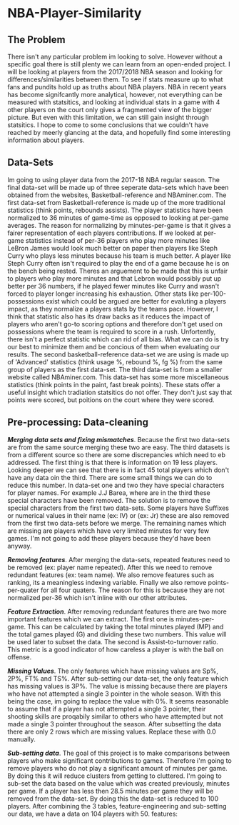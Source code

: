 # NBA-Player-Similarity

## The Problem

There isn't any particular problem im looking to solve. However without a specific goal there is still plenty we can learn from an open-ended project. I will be looking at players from the 2017/2018 NBA season and looking for differences/similarities between them. To see if stats measure up to what fans and pundits hold up as truths about NBA players. NBA in recent years has become signifcantly more analytical, however, not everything can be measured with statsitics, and looking at individual stats in a game with 4 other players on the court only gives a fragmented view of the bigger picture. But even with this limitation, we can still gain insight through statsitics. I hope to come to some conclusions that we couldn't have reached by meerly glancing at the data, and hopefully find some interesting information about players.

## Data-Sets

Im going to using player data from the 2017-18 NBA regular season. The final data-set will be made up of three seperate data-sets which have been obtained from the websites, Basketball-reference and NBAminer.com. The first data-set from Basketball-reference is made up of the more traditional statistics (think points, rebounds assists). The player statistics have been normalized to 36 minutes of game-time as opposed to looking at per-game averages. The reason for normalizing by minutes-per-game is that it gives a fairer representation of each players contributions. If we looked at per-game statistics instead of per-36 players who play more minutes like LeBron James would look much better on paper then players like Steph Curry who plays less minutes because his team is much better. A player like Steph Curry often isn't required to play the end of a game because he is on the bench being rested. Theres an arguement to be made that this is unfair to players who play more minutes and that Lebron would possibly put up better per 36 numbers, if he played fewer minutes like Curry and wasn't forced to player longer increasing his exhaustion. Other stats like per-100-possessions exist which could be argued are better for evaluting a players impact, as they normalize a players stats by the teams pace. However, I think that statistic also has its draw backs as it reduces the impact of players who aren't go-to scoring options and therefore don't get used on possessions where the team is required to score in a rush. Unfortently, there isn't a perfect statistic which can rid of all bias. What we can do is try our best to minimize them and be concious of them when evaluating our results.  The second basketball-reference data-set we are using is made up of 'Advanced' statistics (think usage %, rebound %, fg %) from the same group of players as the first data-set. The third data-set is from a smaller website called NBAminer.com. This data-set has some more miscellaneous statistics (think points in the paint, fast break points). These stats offer a useful insight which tradiation statsitics do not offer. They don't just say that points were scored, but poitions on the court where they were scored. 

## Pre-processing: Data-cleaning

***Merging data sets and fixing mismatches***. Because the first two data-sets are from the same source merging these two are easy. The third datasets is from a different source so there are some discrepancies which need to eb addressed. The first thing is that there is information on 19 less players. Looking deeper we can see that there is in fact 45 total players which don't have any data oin the third. There are some small things we can do to reduce this number. In data-set one and two they have special characters for player names. For example J.J Barea, where are in the third these special characters have been removed. The solution is to remove the special characters from the first two data-sets. Some players have Suffixes or numerical values in their name (ex: IV) or (ex: Jr) these are also removed from the first two data-sets before we merge. The remaining names which are missing are players which have very limited minutes for very few games. I'm not going to add these players because they'd have been anyway.

***Removing features***. After merging the data-sets, repeated features need to be removed (ex: player name repeated). After this we need to remove redundant features (ex: team name). We also remove features such as ranking, its a meaningless indexing variable. Finally we also remove points-per-quater for all four quaters. The reason for this is because they are not normalized per-36 which isn't inline with our other attributes. 

***Feature Extraction***. After removing redundant features there are two more important features which we can extract. The first one is minutes-per-game. This can be calculated by taking the total minutes played (MP) and the total games played (G) and dividing these two numbers. This value will be used later to subset the data. The second is Assist-to-turnover ratio. This metric is a good indicator of how careless a player is with the ball on offense.

***Missing Values***. The only features which have missing values are Sp%, 2P%, FT% and TS%. After sub-setting our data-set, the only feature which has missing values is 3P%. The value is missing because there are players who have not attempted a single 3 pointer in the whole season. With this being the case, im going to replace the value with 0%. It seems reasonable to assume that if a player has not attempted a single 3 pointer, their shooting skills are proqabily similar to others who have attempted but not made a single 3 pointer throughout the season. After subsetting the data there are only 2 rows which are missing values. Replace these with 0.0 manually. 

***Sub-setting data***. The goal of this project is to make comparisons between players who make significant contributions to games. Therefore i'm going to remove players who do not play a significant amount of minutes per game. By doing this it will reduce clusters from getting to cluttered. I'm going to sub-set the data based on the value which was created previously, minutes per game. If a player has less then 28.5 minutes per game they will be removed from the data-set. By doing this the data-set is reduced to 100 players. After combining the 3 tables, feature-engineering and sub-setting our data, we have a data on 104 players with 50. features:





